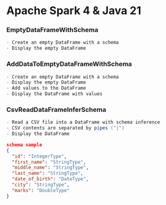 # Apache Spark 4 & Java 21 

### EmptyDataFrameWithSchema
```java
- Create an empty DataFrame with a schema
- Display the empty DataFrame
```

### AddDataToEmptyDataFrameWithSchema
```java
- Create an empty DataFrame with a schema
- Display the empty DataFrame
- Add values to the DataFrame
- Display the DataFrame with values
```

### CsvReadDataFrameInferSchema
```java
- Read a CSV file into a DataFrame with schema inference
- CSV contents are separated by pipes ("|")
- Display the DataFrame
```
```json
schema sample
{
  "id": "IntegerType",
  "first_name": "StringType",
  "middle_name": "StringType",
  "last_name": "StringType",
  "date_of_birth": "DateType",
  "city": "StringType",
  "marks": "DoubleType"
}
```